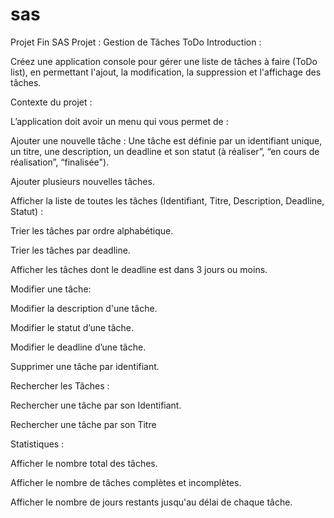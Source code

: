 # sas
Projet Fin SAS
Projet : Gestion de Tâches ToDo
Introduction : 

Créez une application console pour gérer une liste de tâches à faire (ToDo list), en permettant l'ajout, la modification, la suppression et l'affichage des tâches.


Contexte du projet :

L’application doit avoir un menu qui vous permet de :


Ajouter une nouvelle tâche : Une tâche est définie par un identifiant unique, un titre, une description, un deadline et son statut (à réaliser”, “en cours de réalisation”,  “finalisée").

Ajouter plusieurs nouvelles tâches.

Afficher la liste de toutes les tâches (Identifiant, Titre, Description, Deadline, Statut) :

Trier les tâches par ordre alphabétique.

Trier les tâches par deadline.

Afficher les tâches dont le deadline est dans 3 jours ou moins.

Modifier une tâche:

Modifier la description d'une tâche.

Modifier le statut d’une tâche.

Modifier le deadline d’une tâche.

Supprimer une tâche par identifiant.

Rechercher les Tâches :

Rechercher une tâche par son Identifiant.

Rechercher une tâche par son Titre

Statistiques :

Afficher le nombre total des tâches.

Afficher le nombre de tâches complètes et incomplètes.

Afficher le nombre de jours restants jusqu'au délai de chaque tâche.
